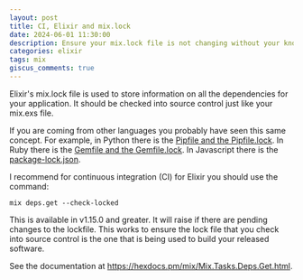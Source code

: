 ```yaml
---
layout: post
title: CI, Elixir and mix.lock
date: 2024-06-01 11:30:00
description: Ensure your mix.lock file is not changing without your knowledge
categories: elixir
tags: mix
giscus_comments: true
---
```


Elixir's mix.lock file is used to store information on all the dependencies
for your application. It should be checked into source control just like
your mix.exs file.

If you are coming from other languages you probably have seen this same concept.
For example, in Python there is
the [Pipfile and the Pipfile.lock](https://github.com/kennethreitz/pipenv). In Ruby
there is the [Gemfile and the Gemfile.lock](https://bundler.io/). In Javascript
there is the [package-lock.json](https://docs.npmjs.com/).

I recommend for continuous integration (CI) for Elixir you should use the command:

```
mix deps.get --check-locked
```

This is available in v1.15.0 and greater. It will raise if there are pending
changes to the lockfile. This works to ensure the lock file that you check into
source control is the one that is being used to build your released software.

See the documentation at https://hexdocs.pm/mix/Mix.Tasks.Deps.Get.html.
